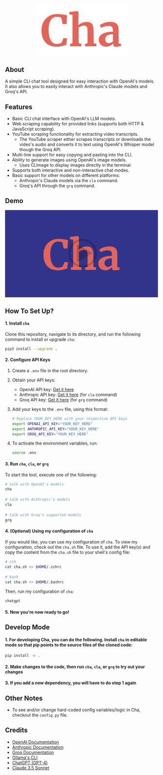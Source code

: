<p align="center">
    <img width="300" src="./assets/logo.png">
</p>

## About

A simple CLI chat tool designed for easy interaction with OpenAI's models. It also allows you to easily interact with Anthropic's Claude models and Groq's API.

## Features

- Basic CLI chat interface with OpenAI's LLM models.
- Web scraping capability for provided links (supports both HTTP & JavaScript scraping).
- YouTube scraping functionality for extracting video transcripts.
  - The YouTube scraper either scrapes transcripts or downloads the video's audio and converts it to text using OpenAI's Whisper model though the Groq API.
- Multi-line support for easy copying and pasting into the CLI.
- Ability to generate images using OpenAI's image models.
  - Uses CLImage to display images directly in the terminal.
- Supports both interactive and non-interactive chat modes.
- Basic support for other models on different platforms:
  - Anthropic's Claude models via the `cla` command.
  - Groq's API through the `grq` command.

## Demo

<div align="center">

[![Demo Video](./assets/thumbnail.png)](https://www.youtube.com/watch?v=zRnMu6OHNtU)

</div>

## How To Set Up?

#### 1. Install `cha`

Clone this repository, navigate to its directory, and run the following command to install or upgrade `cha`:

```bash
pip3 install --upgrade .
```

#### 2. Configure API Keys

1. Create a `.env` file in the root directory.

2. Obtain your API keys:

   - OpenAI API key: [Get it here](https://platform.openai.com/api-keys)
   - Anthropic API key: [Get it here](https://www.anthropic.com/) (for `cla` command)
   - Groq API key: [Get it here](https://console.groq.com/keys) (for `grq` command)

3. Add your keys to the `.env` file, using this format:

   ```bash
   # Replace YOUR_KEY_HERE with your respective API keys
   export OPENAI_API_KEY="YOUR_KEY_HERE"
   export ANTHROPIC_API_KEY="YOUR_KEY_HERE"
   export GROQ_API_KEY="YOUR_KEY_HERE"
   ```

4. To activate the environment variables, run:

   ```bash
   source .env
   ```

#### 3. Run `cha`, `cla`, or `grq`

To start the tool, execute one of the following:

```bash
# talk with OpenAI's models
cha

# talk with Anthropic's models
cla

# talk with Groq's supported models
grq
```

#### 4. (Optional) Using my configuration of `cha`

If you would like, you can use my configuration of `cha`. To view my configuration, check out the `cha.sh` file. To use it, add the API key(s) and copy the content from the `cha.sh` file to your shell's config file:

```bash
# zsh
cat cha.sh >> $HOME/.zshrc

# bash
cat cha.sh >> $HOME/.bashrc
```

Then, run my configuration of `cha`:

```bash
chatgpt
```

#### 5. Now you're now ready to go!

## Develop Mode

#### 1. For developing Cha, you can do the following. Install `cha` in editable mode so that pip points to the source files of the cloned code:

```bash
pip install -e .
```

#### 2. Make changes to the code, then run `cha`, `cla`, or `grq` to try out your changes

#### 3. If you add a new dependency, you will have to do step 1 again

## Other Notes

- To see and/or change hard-coded config variables/logic in Cha, checkout the `config.py` file.

## Credits

- [OpenAI Documentation](https://platform.openai.com/docs/overview)
- [Anthropic Documentation](https://docs.anthropic.com/)
- [Groq Documentation](https://console.groq.com/docs/quickstart)
- [Ollama's CLI](https://ollama.com/)
- [ChatGPT (GPT-4)](https://chat.openai.com/)
- [Claude 3.5 Sonnet](https://claude.ai/chats)
